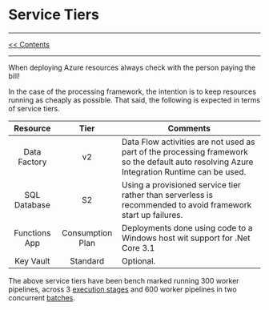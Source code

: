 # Service Tiers

___
[<< Contents](/procfwk/contents) 

___

When deploying Azure resources always check with the person paying the bill!

In the case of the processing framework, the intention is to keep resources running as cheaply as possible. That said, the following is expected in terms of service tiers.

| Resource | Tier |Comments |
|:----:|:----:|----|
|Data Factory | v2 | Data Flow activities are not used as part of the processing framework so the default auto resolving Azure Integration Runtime can be used. |
| SQL Database | S2 |Using a provisioned service tier rather than serverless is recommended to avoid framework start up failures.  |
| Functions App | Consumption Plan |Deployments done using code to a Windows host wit support for .Net Core 3.1  |
| Key Vault | Standard |Optional.  |

The above service tiers have been bench marked running 300 worker pipelines, across 3 [execution stages](/procfwk/executionstages) and 600 worker pipelines in two concurrent [batches](/procfwk/executionbatches).

